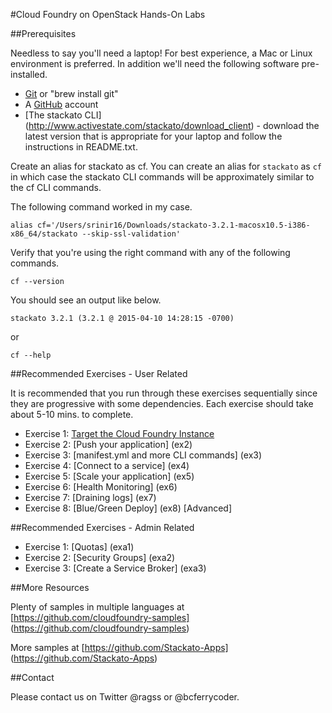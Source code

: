 #Cloud Foundry on OpenStack Hands-On Labs

##Prerequisites

Needless to say you'll need a laptop! For best experience, a Mac or Linux environment is preferred. In addition we'll need the following software pre-installed.

- [Git](http://git-scm.com/downloads) or "brew install git"	
- A [GitHub](https://github.com) account
- [The stackato CLI] (http://www.activestate.com/stackato/download_client) - download the latest version that is appropriate for your laptop and follow the instructions in README.txt. 

Create an alias for stackato as cf. You can create an alias for ```stackato``` as ```cf``` in which case the stackato CLI commands will be approximately similar to the cf CLI commands.

The following command worked in my case.

```
alias cf='/Users/srinir16/Downloads/stackato-3.2.1-macosx10.5-i386-x86_64/stackato --skip-ssl-validation'
```

Verify that you're using the right command with any of the following commands.

```
cf --version
```

You should see an output like below.

`stackato 3.2.1 (3.2.1 @ 2015-04-10 14:28:15 -0700)`

or

```
cf --help
```

##Recommended Exercises - User Related

It is recommended that you run through these exercises sequentially since they are progressive with some dependencies. Each exercise should take about 5-10 mins. to complete.

- Exercise 1: [Target the Cloud Foundry Instance](ex1)
- Exercise 2: [Push your application] (ex2)
- Exercise 3: [manifest.yml and more CLI commands] (ex3)
- Exercise 4: [Connect to a service] (ex4)
- Exercise 5: [Scale your application] (ex5)
- Exercise 6: [Health Monitoring] (ex6)
- Exercise 7: [Draining logs] (ex7) 
- Exercise 8: [Blue/Green Deploy] (ex8) [Advanced]

##Recommended Exercises - Admin Related

- Exercise 1: [Quotas] (exa1)
- Exercise 2: [Security Groups] (exa2)
- Exercise 3: [Create a Service Broker] (exa3)

##More Resources

Plenty of samples in multiple languages at [https://github.com/cloudfoundry-samples] (https://github.com/cloudfoundry-samples)

More samples at [https://github.com/Stackato-Apps] (https://github.com/Stackato-Apps)

##Contact

Please contact us on Twitter @ragss or @bcferrycoder.
